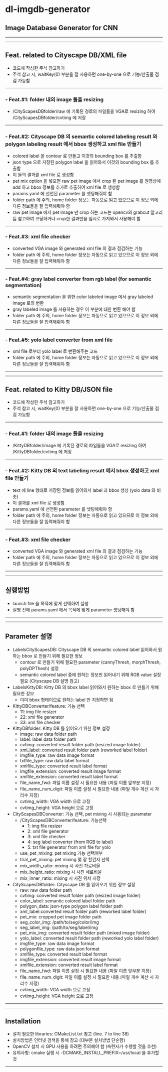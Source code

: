 # dl-imgdb-generator
## Image Database Generator for CNN
------
------
## Feat. related to Cityscape DB/XML file
- 코드에 작성한 주석 참고하기
- 주석 참고 시, waitKey(0) 부분을 잘 사용하면 one-by-one 으로 기능/산출물 점검 가능함
------
### - Feat.#1: folder 내의 image 들을 resizing
- /CityScapesDBfolder/raw 에 기록된 경로의 파일들을 VGA로 resizing 하여 /CityScapesDBfolder/cvtimg 에 저장
---
### - Feat.#2: Cityscape DB 의 semantic colored labeling result 와 polygon labeling result 에서 bbox 생성하고 xml file 만들기
- colored label 을 contour 로 만들고 이것의 bounding box 를 추출함
- json type 으로 저장된 polygon label 을 읽어와서 이것의 bounding box 를 추출함
- 이 둘의 결과를 xml file 로 생성함
- pet mix option 을 넣으면 raw pet image 에서 crop 된 pet image 를 원영상에 add 하고 bbox 정보를 추가로 추출하여 xml file 로 생성함
- params.yaml 에 선언된 parameter 를 셋팅해줘야 함
- folder path 에 주의, home folder 정보는 자동으로 읽고 있으므로 이 정보 외에 다른 정보들을 잘 입력해줘야 함
- raw pet image 에서 pet image 만 crop 하는 코드는 opencv의 grabcut 알고리듬 참고하여 코딩하거나 crop한 결과만을 임시로 가져와서 사용해야 함
---
### - Feat.#3: xml file checker
- converted VGA image 와 generated xml file 의 결과 점검하는 기능
- folder path 에 주의, home folder 정보는 자동으로 읽고 있으므로 이 정보 외에 다른 정보들을 잘 입력해줘야 함
---
### - Feat.#4: gray label converter from rgb label (for semantic segmentation)
- semantic segmentation 을 위한 color labeled image 에서 gray labeled image 로의 변환
- gray labeled image 를 사용하는 경우 이 부분에 대한 변환 해야 함
- folder path 에 주의, home folder 정보는 자동으로 읽고 있으므로 이 정보 외에 다른 정보들을 잘 입력해줘야 함
---
### - Feat.#5: yolo label converter from xml file
- xml file 로부터 yolo label 로 변환해주는 코드
- folder path 에 주의, home folder 정보는 자동으로 읽고 있으므로 이 정보 외에 다른 정보들을 잘 입력해줘야 함
---
---
## Feat. related to Kitty DB/JSON file
- 코드에 작성한 주석 참고하기
- 주석 참고 시, waitKey(0) 부분을 잘 사용하면 one-by-one 으로 기능/산출물 점검 가능함
------
### - Feat.#1: folder 내의 image 들을 resizing
- /KittyDBfolder/image 에 기록된 경로의 파일들을 VGA로 resizing 하여 /KittyDBfolder/cvtimg 에 저장
---
### - Feat.#2: Kitty DB 의 text labeling result 에서 bbox 생성하고 xml file 만들기
- text 에 line 형태로 저장된 정보를 읽어와서 label 과 bbox 생성 (yolo data 와 비슷)
- 이 결과를 xml file 로 생성함
- params.yaml 에 선언된 parameter 를 셋팅해줘야 함
- folder path 에 주의, home folder 정보는 자동으로 읽고 있으므로 이 정보 외에 다른 정보들을 잘 입력해줘야 함
---
### - Feat.#3: xml file checker
- converted VGA image 와 generated xml file 의 결과 점검하는 기능
- folder path 에 주의, home folder 정보는 자동으로 읽고 있으므로 이 정보 외에 다른 정보들을 잘 입력해줘야 함
------
------
## 실행방법
- launch file 을 목적에 맞게 선택하여 실행
- 실행 전에 params.yaml 에서 목적에 맞게 parameter 셋팅해야 함
------
------
## Parameter 설명
- LabelsCityScapesDB: Cityscape DB 의 semantic colored label 읽어와서 원하는 bbox 로 만들기 위해 필요한 정보
  - contour 로 만들기 위해 필요한 parameter (cannyThresh, morphThresh, polyDPThesh) 설정
  - semantic colored label 중에 원하는 정보만 읽어내기 위해 RGB value 설정 필요 (Cityscape DB 설명 참고)
- LabelsKittyDB: Kitty DB 의 bbox label 읽어와서 원하는 bbox 로 만들기 위해 필요한 정보 
  - 이미 bbox 형태이므로 원하는 label 만 지정하면 됨
- KittyDBConverter/feature: 기능 선택
  - 11: img file resizer
  - 22: xml file generator
  - 33: xml file checker
- KittyDBfolder: Kitty DB 를 읽어오기 위한 정보 설정
  - image: raw data folder path
  - label: label data folder path
  - cvtimg: converted result folder path (resized image folder)
  - xml_label: converted result folder path (reworked label folder)
  - imgfile_type: raw data image format
  - txtfile_type: raw data label format
  - xmlfile_type: converted result label format
  - imgfile_extension: converted result image format
  - xmlfile_extension: converted result label format
  - file_name_fwd: 파일 이름 설정 시 필요한 내용 (파일 이름 앞부분 지정)
  - file_name_num_digit: 파일 이름 설정 시 필요한 내용 (파일 개수 계산 시 자리수 지정)
  - cvtimg_width: VGA width 으로 고정
  - cvtimg_height: VGA height 으로 고정 
- CityScapesDBConverter: 기능 선택, pet mixing 시 사용되는 parameter 
  - /CityScapesDBConverter/feature: 기능선택
    - 1: img file resizer
    - 2: xml file generator
    - 3: xml file checker
    - 4: seg label converter (from RGB to label)
    - 5: txt file generator from xml file for yolo
  - use_pet_mixing: pet mixing 기능 선택여부
  - trial_pet_mixing: pet mixing 몇 장 할건지 선택
  - mix_width_ratio: mixing 시 사진 가로비율
  - mix_height_ratio: mixing 시 사진 세로비율
  - mix_inner_ratio: mixing 시 사진 위치 지정
- CityScapesDBfolder: Cityscape DB 를 읽어오기 위한 정보 설정
  - raw: raw data folder path
  - cvtimg: converted result folder path (resized image folder)
  - color_label: semantic colored label folder path
  - polygon_data: json-type polygon label folder path
  - xml_label:converted result folder path (reworked label folder)
  - pet_mix: cropped pet image folder path
  - seg_color_img: /path/to/seg/color/img
  - seg_label_img: /path/to/seg/label/img
  - pet_mix_img: converted result folder path (mixed image folder)
  - yolo_label: converted result folder path (reworked yolo label folder)
  - imgfile_type: raw data image format
  - polygonfile_type: raw data json format
  - xmlfile_type: converted result label format
  - imgfile_extension: converted result image format
  - xmlfile_extension: converted result label format
  - file_name_fwd: 파일 이름 설정 시 필요한 내용 (파일 이름 앞부분 지정)
  - file_name_num_digit: 파일 이름 설정 시 필요한 내용 (파일 개수 계산 시 자리수 지정)
  - cvtimg_width: VGA width 으로 고정
  - cvtimg_height: VGA height 으로 고정  
------
------
## Installation
- 설치 필요한 libraries: CMakeList.txt 참고 (line. 7 to line 38)
- 설치방법은 인터넷 검색을 통해 참고 (대부분 설치방법 단순함)
- OpenCV 설치 시 GPU 사용을 하려면 주의해야 함 (숙련자가 수행할 것을 추천)
- 유의사항: cmake 실행 시 -DCMAKE_INSTALL_PREFIX=/usr/local 을 추가할 것
------